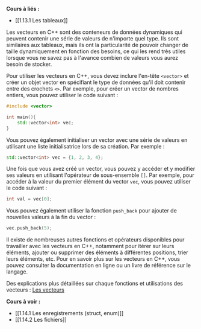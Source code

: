 **Cours à liés :**
- [[1.13.1 Les tableaux]]

Les vecteurs en C++ sont des conteneurs de données dynamiques qui peuvent contenir une série de valeurs de n'importe quel type. Ils sont similaires aux tableaux, mais ils ont la particularité de pouvoir changer de taille dynamiquement en fonction des besoins, ce qui les rend très utiles lorsque vous ne savez pas à l'avance combien de valeurs vous aurez besoin de stocker.

Pour utiliser les vecteurs en C++, vous devez inclure l'en-tête `<vector>` et créer un objet vector en spécifiant le type de données qu'il doit contenir entre des crochets `<>`. Par exemple, pour créer un vector de nombres entiers, vous pouvez utiliser le code suivant :

```cpp
#include <vector>

int main(){
	std::vector<int> vec;
}
```

Vous pouvez également initialiser un vector avec une série de valeurs en utilisant une liste initialisatrice lors de sa création. Par exemple :

```cpp
std::vector<int> vec = {1, 2, 3, 4};
```

Une fois que vous avez créé un vector, vous pouvez y accéder et y modifier ses valeurs en utilisant l'opérateur de sous-ensemble `[]`. Par exemple, pour accéder à la valeur du premier élément du vector `vec`, vous pouvez utiliser le code suivant :

```cpp
int val = vec[0];
```

Vous pouvez également utiliser la fonction `push_back` pour ajouter de nouvelles valeurs à la fin du vector :

```cpp
vec.push_back(5);
```

Il existe de nombreuses autres fonctions et opérateurs disponibles pour travailler avec les vecteurs en C++, notamment pour itérer sur leurs éléments, ajouter ou supprimer des éléments à différentes positions, trier leurs éléments, etc. Pour en savoir plus sur les vecteurs en C++, vous pouvez consulter la documentation en ligne ou un livre de référence sur le langage.

Des explications plus détaillées sur chaque fonctions et utilisations des vecteurs : [Les vecteurs](https://cplusplus.com/reference/vector/vector/)

**Cours à voir :**
- [[1.14.1 Les enregistrements (struct, enum)]]
- [[1.14.2 Les fichiers]]
